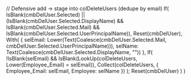 // Defensive add → stage into colDeleteUsers (dedupe by email)
If(
    IsBlank(cmbDelUser.Selected) ||
    (IsBlank(cmbDelUser.Selected.DisplayName) &&
     IsBlank(cmbDelUser.Selected.Mail) &&
     IsBlank(cmbDelUser.Selected.UserPrincipalName)),
    Reset(cmbDelUser),
    With(
        {
            selEmail: Lower(Text(Coalesce(cmbDelUser.Selected.Mail, cmbDelUser.Selected.UserPrincipalName))),
            selName:  Text(Coalesce(cmbDelUser.Selected.DisplayName, ""))
        },
        If(
            !IsBlank(selEmail) &&
            IsBlank(LookUp(colDeleteUsers, Lower(Employee_Email) = selEmail)),
            Collect(colDeleteUsers, { Employee_Email: selEmail, Employee: selName })
        );
        Reset(cmbDelUser)
    )
)
